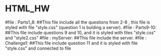 # HTML_HW
#file : Parts1_8:
##This file include all the questions from 2-8 , this file is styled with file "style.css" (question 1 is bulding a server).
#file : Parts9-10:
##This file include questions 9 and 10, and it is styled with files "style.css" and "style2.css"
#file : myServer:
##This file include the server.
#file : Challenge1:
##This file include question 11 and it is styled with file "style.css" and connected to file 
